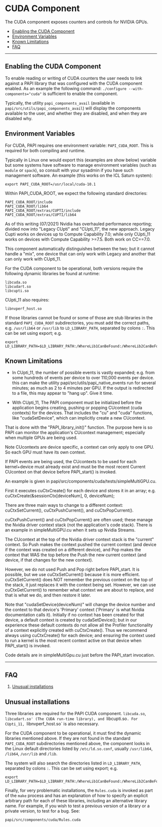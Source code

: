 # CUDA Component

The CUDA component exposes counters and controls for NVIDIA GPUs.

* [Enabling the CUDA Component](#markdown-header-enabling-the-cuda-component)
* [Environment Variables](#markdown-header-environment-variables)
* [Known Limitations](#markdown-header-known-limitations)
* [FAQ](#markdown-header-faq)
***
## Enabling the CUDA Component

To enable reading or writing of CUDA counters the user needs to link against a
PAPI library that was configured with the CUDA component enabled. As an
example the following command: `./configure --with-components="cuda"` is
sufficient to enable the component.

Typically, the utility `papi_components_avail` (available in
`papi/src/utils/papi_components_avail`) will display the components available
to the user, and whether they are disabled, and when they are disabled why.

## Environment Variables

For CUDA, PAPI requires one environment variable: `PAPI_CUDA_ROOT`. This is
required for both compiling and runtime. 

Typically in Linux one would export this (examples are show below) variable but
some systems have software to manage environment variables (such as `module` or
`spack`), so consult with your sysadmin if you have such management software.
An example (this works on the ICL Saturn system):

    export PAPI_CUDA_ROOT=/usr/local/cuda-10.1

Within PAPI_CUDA_ROOT, we expect the following standard directories:

    PAPI_CUDA_ROOT/include
    PAPI_CUDA_ROOT/lib64
    PAPI_CUDA_ROOT/extras/CUPTI/include
    PAPI_CUDA_ROOT/extras/CUPTI/lib64

As of this writing (07/2021) Nvidia has overhauled performance reporting;
divided now into "Legacy CUpti" and "CUpti_11", the new approach. Legacy
Cupti works on devices up to Compute Capability 7.0; while only CUpti_11
works on devices with Compute Capability >=7.5. Both work on CC==7.0.

This component automatically distinguishes between the two; but it cannot
handle a "mix", one device that can only work with Legacy and another that
can only work with CUpti_11.

For the CUDA component to be operational, both versions require
the following dynamic libraries be found at runtime:

    libcuda.so
    libcudart.so
    libcupti.so

CUpti\_11 also requires:

    libnvperf_host.so

If those libraries cannot be found or some of those are stub libraries in the
standard `PAPI_CUDA_ROOT` subdirectories, you must add the correct paths,
e.g. `/usr/lib64` or `/usr/lib` to `LD_LIBRARY_PATH`, separated by colons `:`.
This can be set using export; e.g. 

    export LD_LIBRARY_PATH=$LD_LIBRARY_PATH:/WhereLib1CanBeFound:/WhereLib2CanBeFound

## Known Limitations
* In CUpti\_11, the number of possible events is vastly expanded; e.g. from
  some hundreds of events per device to over 110,000 events per device. this can
  make the utility papi/src/utils/papi\_native\_events run for several minutes;
  as much as 2 to 4 minutes per GPU. If the output is redirected to a file, this 
  may appear to "hang up". Give it time.

* With CUpti\_11, The PAPI component must be initialized before the application
  begins creating, pushing or popping CUcontext (cuda contexts) for the
  devices.  That includes the "cu" and "cuda" functions, like "cudaSetDevice",
  which can implicitly create a new CUcontext.

That is done with the "PAPI\_library\_init()" function. The purpose here is so PAPI 
can monitor the application's CUcontext management; especially when multiple GPUs
are being used. 

Note CUcontexts are device specific, a context can only apply to one GPU. So
each GPU must have its own context.

If PAPI events are being used, the CUcontexts to be used for each kernel+device must 
already exist and must be the most recent Current CUcontext on that device before 
PAPI\_start() is invoked.

An example is given in papi/src/components/cuda/tests/simpleMultiGPU.cu.

First it executes cuCtxCreate() for each device and stores it in an array; e.g.
cuCtxCreate(&sessionCtx[deviceNum], 0, deviceNum); 

There are three main ways to change to a different context:
cuCtxSetCurrent(), cuCtxPushCurrent(), and cuCtxPopCurrent(). 

cuCtxPushCurrent() and cuCtxPopCurrent() are often used; these manage the
Nvidia driver context stack (not the application's code stack). There is an
example in simpleMultiGPU.cu when it sets up Nvidia Streams.

The CUcontext at the top of the Nvidia driver context stack is the "current"
context. So Push makes the context pushed the current context (and device if
the context was created on a different device), and Pop makes the context 
that WAS the top before the Push the new current context (and device, if that
changes for the new context).

However, we do not used Push and Pop right before PAPI_start. It is possible,
but we use cuCtxSetCurrent() because it is more efficient. cuCtxSetCurrent()
does NOT remember the previous context on the top of the stack, it just
replaces it with the context being set. However, we can use cuCtxGetCurrent()
to remember what context we are about to replace, and that is what we do, and
then restore it later.
 
Note that "cudaSetDevice(deviceNum)" will change the device number and the
context to that device's 'Primary' context ('Primary' is what Nvidia
documentation calls it).  Initially if no context has been created for that
device, a default context is created by cudaSetDevice(); but in our experience
these default contexts do not allow all the Profiler functionality of a context
explicitly created with cuCtxCreate().  Thus we recommend always using
cuCtxCreate() for each device; and ensuring the context used to run a kernel is
the most recent context active on that device when PAPI\_start() is invoked.

Code details are in simpleMultiGpu.cu just before the PAPI_start invocation.

***

## FAQ

1. [Unusual installations](#markdown-header-unusual-installations)

## Unusual installations
Three libraries are required for the PAPI CUDA component. `libcuda.so`,
`libcudart.so' (The CUDA run-time library), and `libcupti.so`. For CUpti_11,
`libnvperf_host.so` is also necessary. 

For the CUDA component to be operational, it must find the dynamic libraries
mentioned above. If they are not found in the standard `PAPI_CUDA_ROOT`
subdirectories mentioned above, the component looks in the Linux default
directories listed by `/etc/ld.so.conf`, usually `/usr/lib64`, `/lib64`,
`/usr/lib` and `/lib`. 

The system will also search the directories listed in `LD_LIBRARY_PATH`,
separated by colons `:`. This can be set using export; e.g. 

    export LD_LIBRARY_PATH=$LD_LIBRARY_PATH:/WhereLib1CanBeFound:/WhereLib2CanBeFound

Finally, for very problematic installations, the `Rules.cuda` is invoked as
part of the `make` process and has an explanation of how to specify an explicit
arbitrary path for each of these libraries, including an alternative library
name. For example, if you wish to test a previous version of a library or a
private version, to test for a bug. See:

    papi/src/components/cuda/Rules.cuda
